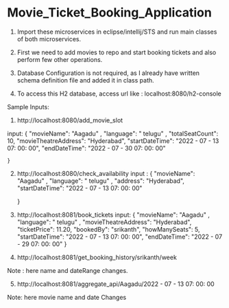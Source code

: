 # Movie_Ticket_Booking_Application


1. Import these microservices in eclipse/intellij/STS and run main classes of both microservices.

2. First we need to add movies to repo and start booking tickets and also perform few other operations.

3. Database Configuration is not required, as I already have written schema definition file and added it in class path. 

4. To access this H2 database, access url like : localhost:8080/h2-console

Sample Inputs:


1. http://localhost:8080/add_movie_slot

input:    {
	"movieName":  "Aagadu"   ,
	"language":   " telugu"  ,
    "totalSeatCount": 10,
	"movieTheatreAddress":  "Hyderabad",
    "startDateTime": "2022 - 07 - 13 07: 00: 00",
    "endDateTime": "2022 - 07 - 30 07: 00: 00"

    }
2. http://localhost:8080/check_availability
input : 
   {
	"movieName":  "Aagadu"   ,
	"language":   " telugu"  ,
	"address":  "Hyderabad",
    "startDateTime": "2022 - 07 - 13 07: 00: 00"

    }
3. http://localhost:8081/book_tickets
input:
   {
	"movieName":  "Aagadu"   ,
	"language":   " telugu"  ,
	"movieTheatreAddress":  "Hyderabad",
    "ticketPrice": 11.20,
    "bookedBy": "srikanth",
    "howManySeats": 5,
    "startDateTime":  "2022 - 07 - 13 07: 00: 00",
    "endDateTime":  "2022 - 07 - 29 07: 00: 00"
    }
4. http://localhost:8081/get_booking_history/srikanth/week

Note : here name and dateRange changes.

5. http://localhost:8081/aggregate_api/Aagadu/2022 - 07 - 13 07: 00: 00

Note: here movie name and date Changes

